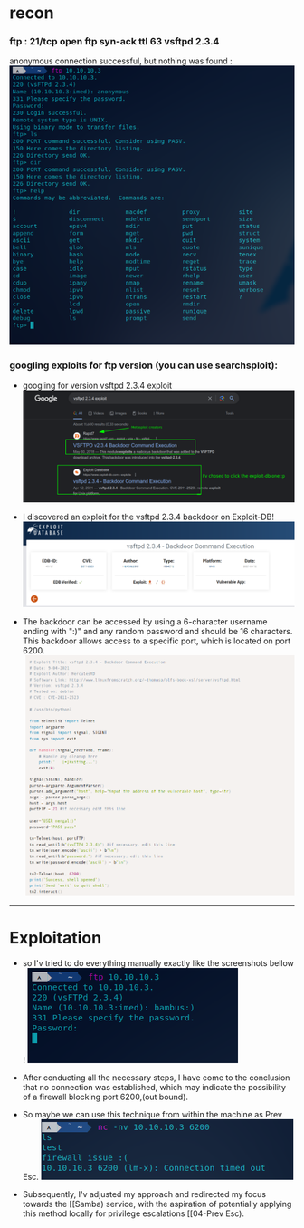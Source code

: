 # recon

### ftp : 21/tcp   open  ftp         syn-ack ttl 63 vsftpd 2.3.4

anonymous connection successful, but nothing was found :
![](../Attachemnts/Pasted%20image%2020231107163015.png)

### googling exploits for ftp version (you can use searchsploit): 
-  googling for version vsftpd 2.3.4 exploit
 ![](../Attachemnts/Pasted%20image%2020231107165104.png)
- I discovered an exploit for the vsftpd 2.3.4 backdoor on Exploit-DB! 
 ![](../Attachemnts/Pasted%20image%2020231107164340.png)
 
 - The backdoor can be accessed by using a 6-character username ending with ":)" and any random password and should be 16 characters. This backdoor allows access to a specific port, which is located on port 6200.
 ![](../Attachemnts/Pasted%20image%2020231107164357.png)

---
# Exploitation

-  so I'v tried to do everything manually exactly like the screenshots bellow !
![](../Attachemnts/Pasted%20image%2020231107195636.png)

- After conducting all the necessary steps, I have come to the conclusion that no connection was established, which may indicate the possibility of a firewall blocking port 6200,(out bound).
-  So maybe we can use this technique from within the machine as Prev Esc.
![](../Attachemnts/Pasted%20image%2020231107200250.png)

- Subsequently, I'v adjusted my approach and redirected my focus towards the [[Samba) service, with the aspiration of potentially applying this method locally for privilege escalations [[04-Prev Esc).
